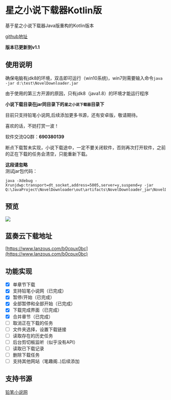 # 星之小说下载器Kotlin版
基于星之小说下载器Java版重构的Kotlin版本

[github地址](https://github.com/Stars-One/NovelDownloader-Kotlin)

**版本已更新到v1.1**
## 使用说明
确保电脑有jdk8的环境，双击即可运行（win10系统)，win7则需要输入命令`java -jar d:\test\NovelDownloader.jar`

由于使用的第三方开源的原因，只有jdk8（java1.8）的环境才能运行程序

**小说下载目录在jar同目录下的`星之小说下载器`目录下**

目前只支持铅笔小说网,后续添加更多书源，还有安卓版，敬请期待。

喜欢的话，不妨打赏一波！

软件交流QQ群：**690380139**

断点下载暂未实现，小说下载途中，一定不要关闭软件，否则再次打开软件，之前的正在下载的任务会清空，只能重新下载。

**这段请忽略**	
测试jar包代码：
```
java -Xdebug -Xrunjdwp:transport=dt_socket,address=5005,server=y,suspend=y -jar Q:\JavaProject\NovelDownloader\out\artifacts\NovelDownloader_jar\NovelDownloader.jar
```

## 预览

![](https://img2018.cnblogs.com/blog/1210268/201912/1210268-20191222171424590-132491536.gif)

## 蓝奏云下载地址
[https://www.lanzous.com/b0cpux0bc](https://www.lanzous.com/b0cpux0bc)

## 功能实现
- [x] 单章节下载
- [x] 支持铅笔小说网（已完成）
- [x] 暂停/开始（已完成）
- [x] 全部暂停和全部开始（已完成）
- [x] 下载完成界面（已完成）
- [x] 合并章节（已完成）
- [ ] 取消正在下载的任务
- [ ] 文件夹选择，设置下载链接
- [ ] 读取存在的历史任务
- [ ] 后台剪切板监听（似乎没有API）
- [ ] 读取已下载记录
- [ ] 删除下载任务
- [ ] 支持其他网站（笔趣阁..)后续添加

## 支持书源
[铅笔小说网](https://www.x23qb.com/)